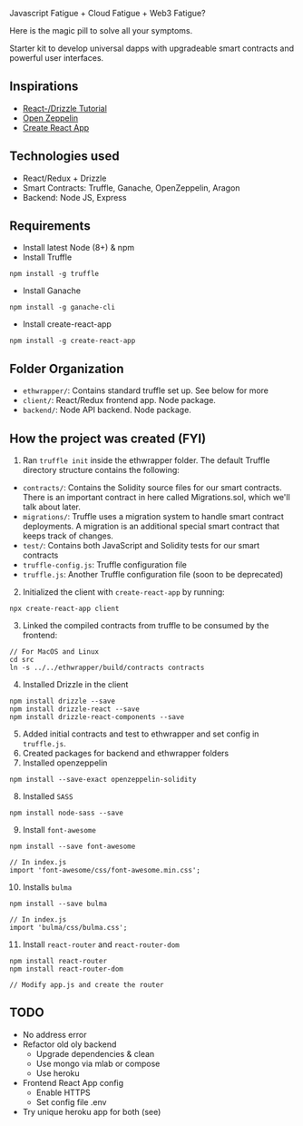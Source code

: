Javascript Fatigue + Cloud Fatigue + Web3 Fatigue?

Here is the magic pill to solve all your symptoms.

Starter kit to develop universal dapps with upgradeable smart contracts
and powerful user interfaces.

## Inspirations

- [React-/Drizzle Tutorial](https://truffleframework.com/tutorials/getting-started-with-drizzle-and-react)
- [Open Zeppelin](https://github.com/OpenZeppelin/openzeppelin-solidity)
- [Create React App](https://github.com/facebookincubator/create-react-app)

## Technologies used

- React/Redux + Drizzle
- Smart Contracts: Truffle, Ganache, OpenZeppelin, Aragon
- Backend: Node JS, Express

## Requirements

- Install latest Node (8+) & npm
- Install Truffle

`npm install -g truffle`

- Install Ganache

`npm install -g ganache-cli`

- Install create-react-app

`npm install -g create-react-app`

## Folder Organization

- `ethwrapper/`: Contains standard truffle set up. See below for more
- `client/`: React/Redux frontend app. Node package.
- `backend/`: Node API backend. Node package.

## How the project was created (FYI)

1. Ran `truffle init` inside the ethwrapper folder. The default Truffle directory structure contains the following:

- `contracts/`: Contains the Solidity source files for our smart contracts. There is an important contract in here called Migrations.sol, which we'll talk about later.
- `migrations/`: Truffle uses a migration system to handle smart contract deployments. A migration is an additional special smart contract that keeps track of changes.
- `test/`: Contains both JavaScript and Solidity tests for our smart contracts
- `truffle-config.js`: Truffle configuration file
- `truffle.js`: Another Truffle configuration file (soon to be deprecated)

2. Initialized the client with `create-react-app` by running:

`npx create-react-app client`

3. Linked the compiled contracts from truffle to be consumed by the frontend:

```
// For MacOS and Linux
cd src
ln -s ../../ethwrapper/build/contracts contracts
```

4. Installed Drizzle in the client

```
npm install drizzle --save
npm install drizzle-react --save
npm install drizzle-react-components --save
```

5. Added initial contracts and test to ethwrapper and set config in `truffle.js`.
6. Created packages for backend and ethwrapper folders
7. Installed openzeppelin

```
npm install --save-exact openzeppelin-solidity
```

8. Installed `SASS`

```
npm install node-sass --save
```

9. Install `font-awesome`

```
npm install --save font-awesome

// In index.js
import 'font-awesome/css/font-awesome.min.css';
```

10. Installs `bulma`

```
npm install --save bulma

// In index.js
import 'bulma/css/bulma.css';
```

11. Install `react-router` and `react-router-dom`

```
npm install react-router
npm install react-router-dom

// Modify app.js and create the router
```

## TODO
- No address error
- Refactor old oly backend
  - Upgrade dependencies & clean
  - Use mongo via mlab or compose
  - Use heroku
- Frontend React App config
  - Enable HTTPS
  - Set config file .env
- Try unique heroku app for both (see)
